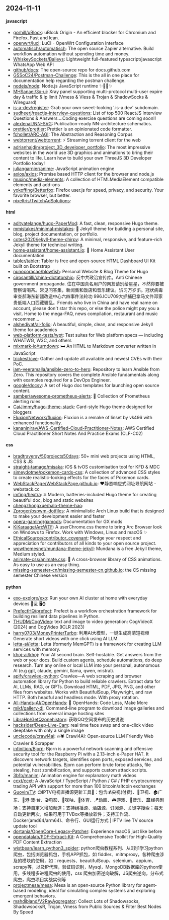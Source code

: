 ## 2024-11-11

#### javascript
* [gorhill/uBlock](https://github.com/gorhill/uBlock): uBlock Origin - An efficient blocker for Chromium and Firefox. Fast and lean.
* [openwrt/luci](https://github.com/openwrt/luci): LuCI - OpenWrt Configuration Interface
* [automatisch/automatisch](https://github.com/automatisch/automatisch): The open source Zapier alternative. Build workflow automation without spending time and money.
* [WhiskeySockets/Baileys](https://github.com/WhiskeySockets/Baileys): Lightweight full-featured typescript/javascript WhatsApp Web API
* [github/docs](https://github.com/github/docs): The open-source repo for docs.github.com
* [GSSoC24/Postman-Challenge](https://github.com/GSSoC24/Postman-Challenge): This is the all in one place for documentation help regarding the postman challenge.
* [nodejs/node](https://github.com/nodejs/node): Node.js JavaScript runtime ✨🐢🚀✨
* [MHSanaei/3x-ui](https://github.com/MHSanaei/3x-ui): Xray panel supporting multi-protocol multi-user expire day & traffic & ip limit (Vmess & Vless & Trojan & ShadowSocks & Wireguard)
* [is-a-dev/register](https://github.com/is-a-dev/register): Grab your own sweet-looking '.is-a.dev' subdomain.
* [sudheerj/reactjs-interview-questions](https://github.com/sudheerj/reactjs-interview-questions): List of top 500 ReactJS Interview Questions & Answers....Coding exercise questions are coming soon!!
* [alexlenail/NN-SVG](https://github.com/alexlenail/NN-SVG): Publication-ready NN-architecture schematics.
* [prettier/prettier](https://github.com/prettier/prettier): Prettier is an opinionated code formatter.
* [fchollet/ARC-AGI](https://github.com/fchollet/ARC-AGI): The Abstraction and Reasoning Corpus
* [webtorrent/webtorrent](https://github.com/webtorrent/webtorrent): ⚡️ Streaming torrent client for the web
* [adrianhajdin/project_3D_developer_portfolio](https://github.com/adrianhajdin/project_3D_developer_portfolio): The most impressive websites in the world use 3D graphics and animations to bring their content to life. Learn how to build your own ThreeJS 3D Developer Portfolio today!
* [juliangarnier/anime](https://github.com/juliangarnier/anime): JavaScript animation engine
* [axios/axios](https://github.com/axios/axios): Promise based HTTP client for the browser and node.js
* [muxinc/media-elements](https://github.com/muxinc/media-elements): A collection of HTMLMediaElement compatible elements and add-ons
* [yokoffing/Betterfox](https://github.com/yokoffing/Betterfox): Firefox user.js for speed, privacy, and security. Your favorite browser, but better.
* [pixeltris/TwitchAdSolutions](https://github.com/pixeltris/TwitchAdSolutions): 

#### html
* [adityatelange/hugo-PaperMod](https://github.com/adityatelange/hugo-PaperMod): A fast, clean, responsive Hugo theme.
* [mmistakes/minimal-mistakes](https://github.com/mmistakes/minimal-mistakes): 📐 Jekyll theme for building a personal site, blog, project documentation, or portfolio.
* [cotes2020/jekyll-theme-chirpy](https://github.com/cotes2020/jekyll-theme-chirpy): A minimal, responsive, and feature-rich Jekyll theme for technical writing.
* [home-assistant/home-assistant.io](https://github.com/home-assistant/home-assistant.io): 📘 Home Assistant User documentation
* [tabler/tabler](https://github.com/tabler/tabler): Tabler is free and open-source HTML Dashboard UI Kit built on Bootstrap
* [nunocoracao/blowfish](https://github.com/nunocoracao/blowfish): Personal Website & Blog Theme for Hugo
* [cirosantilli/china-dictatorship](https://github.com/cirosantilli/china-dictatorship): 反中共政治宣传库。Anti Chinese government propaganda. 住在中国真名用户的网友请别给星星，不然你要被警察请喝茶。常见问答集，新闻集和饭店和音乐建议。卐习万岁卐。冠状病毒审查郝海东新疆改造中心六四事件法轮功 996.ICU709大抓捕巴拿马文件邓家贵低端人口西藏骚乱。Friends who live in China and have real name on account, please don't star this repo, or else the police might pay you a visit. Home to the mega-FAQ, news compilation, restaurant and music recommen…
* [alshedivat/al-folio](https://github.com/alshedivat/al-folio): A beautiful, simple, clean, and responsive Jekyll theme for academics
* [web-platform-tests/wpt](https://github.com/web-platform-tests/wpt): Test suites for Web platform specs — including WHATWG, W3C, and others
* [mixmark-io/turndown](https://github.com/mixmark-io/turndown): 🛏 An HTML to Markdown converter written in JavaScript
* [trickest/cve](https://github.com/trickest/cve): Gather and update all available and newest CVEs with their PoC.
* [iam-veeramalla/ansible-zero-to-hero](https://github.com/iam-veeramalla/ansible-zero-to-hero): Repository to learn Ansible from Zero. This repository covers the complete Ansible fundamentals along with examples required for a DevOps Engineer.
* [google/docsy](https://github.com/google/docsy): A set of Hugo doc templates for launching open source content.
* [samber/awesome-prometheus-alerts](https://github.com/samber/awesome-prometheus-alerts): 🚨 Collection of Prometheus alerting rules
* [CaiJimmy/hugo-theme-stack](https://github.com/CaiJimmy/hugo-theme-stack): Card-style Hugo theme designed for bloggers
* [FluxionNetwork/fluxion](https://github.com/FluxionNetwork/fluxion): Fluxion is a remake of linset by vk496 with enhanced functionality.
* [kananinirav/AWS-Certified-Cloud-Practitioner-Notes](https://github.com/kananinirav/AWS-Certified-Cloud-Practitioner-Notes): AWS Certified Cloud Practitioner Short Notes And Practice Exams (CLF-C02)

#### css
* [bradtraversy/50projects50days](https://github.com/bradtraversy/50projects50days): 50+ mini web projects using HTML, CSS & JS
* [straight-tamago/misaka](https://github.com/straight-tamago/misaka): iOS & tvOS customisation tool for KFD & MDC
* [simeydotme/pokemon-cards-css](https://github.com/simeydotme/pokemon-cards-css): A collection of advanced CSS styles to create realistic-looking effects for the faces of Pokemon cards.
* [WebStackPage/WebStackPage.github.io](https://github.com/WebStackPage/WebStackPage.github.io): ❤️静态响应式网址导航网站 - webstack.cc
* [imfing/hextra](https://github.com/imfing/hextra): 🔯 Modern, batteries-included Hugo theme for creating beautiful doc, blog and static websites
* [chengzhongxue/halo-theme-hao](https://github.com/chengzhongxue/halo-theme-hao): 
* [Zproger/bspwm-dotfiles](https://github.com/Zproger/bspwm-dotfiles): A minimalistic Arch Linux build that is designed to make your development easier and faster
* [opera-gaming/gxmods](https://github.com/opera-gaming/gxmods): Documentation for GX mods
* [KiKaraage/ArcWTF](https://github.com/KiKaraage/ArcWTF): A userChrome.css theme to bring Arc Browser look on Windows to Firefox. Work with Windows, Linux and macOS ✨
* [EthicalSource/contributor_covenant](https://github.com/EthicalSource/contributor_covenant): Pledge your respect and appreciation for contributors of all kinds to your open source project.
* [wowthemesnet/mundana-theme-jekyll](https://github.com/wowthemesnet/mundana-theme-jekyll): Mundana is a free Jekyll theme, Medium styled.
* [animate-css/animate.css](https://github.com/animate-css/animate.css): 🍿 A cross-browser library of CSS animations. As easy to use as an easy thing.
* [missing-semester-cn/missing-semester-cn.github.io](https://github.com/missing-semester-cn/missing-semester-cn.github.io): the CS missing semester Chinese version

#### python
* [exo-explore/exo](https://github.com/exo-explore/exo): Run your own AI cluster at home with everyday devices 📱💻 🖥️⌚
* [PrefectHQ/prefect](https://github.com/PrefectHQ/prefect): Prefect is a workflow orchestration framework for building resilient data pipelines in Python.
* [THUDM/CogVideo](https://github.com/THUDM/CogVideo): text and image to video generation: CogVideoX (2024) and CogVideo (ICLR 2023)
* [harry0703/MoneyPrinterTurbo](https://github.com/harry0703/MoneyPrinterTurbo): 利用AI大模型，一键生成高清短视频 Generate short videos with one click using AI LLM.
* [letta-ai/letta](https://github.com/letta-ai/letta): Letta (formerly MemGPT) is a framework for creating LLM services with memory.
* [khoj-ai/khoj](https://github.com/khoj-ai/khoj): Your AI second brain. Self-hostable. Get answers from the web or your docs. Build custom agents, schedule automations, do deep research. Turn any online or local LLM into your personal, autonomous AI (e.g gpt, claude, gemini, llama, qwen, mistral).
* [apify/crawlee-python](https://github.com/apify/crawlee-python): Crawlee—A web scraping and browser automation library for Python to build reliable crawlers. Extract data for AI, LLMs, RAG, or GPTs. Download HTML, PDF, JPG, PNG, and other files from websites. Works with BeautifulSoup, Playwright, and raw HTTP. Both headful and headless mode. With proxy rotation.
* [All-Hands-AI/OpenHands](https://github.com/All-Hands-AI/OpenHands): 🙌 OpenHands: Code Less, Make More
* [mikf/gallery-dl](https://github.com/mikf/gallery-dl): Command-line program to download image galleries and collections from several image hosting sites
* [LibraHp/GetQzonehistory](https://github.com/LibraHp/GetQzonehistory): 获取QQ空间发布的历史说说
* [hacksider/Deep-Live-Cam](https://github.com/hacksider/Deep-Live-Cam): real time face swap and one-click video deepfake with only a single image
* [unclecode/crawl4ai](https://github.com/unclecode/crawl4ai): 🔥🕷️ Crawl4AI: Open-source LLM Friendly Web Crawler & Scrapper
* [infinition/Bjorn](https://github.com/infinition/Bjorn): Bjorn is a powerful network scanning and offensive security tool for the Raspberry Pi with a 2.13-inch e-Paper HAT. It discovers network targets, identifies open ports, exposed services, and potential vulnerabilities. Bjorn can perform brute force attacks, file stealing, host zombification, and supports custom attack scripts.
* [3b1b/manim](https://github.com/3b1b/manim): Animation engine for explanatory math videos
* [ccxt/ccxt](https://github.com/ccxt/ccxt): A JavaScript / TypeScript / Python / C# / PHP cryptocurrency trading API with support for more than 100 bitcoin/altcoin exchanges
* [Guovin/TV](https://github.com/Guovin/TV): 📺IPTV电视直播源更新工具🚀：包含💰央视(付费)、📡卫视、🏠广东、🌊港·澳·台、🎬电影、🎥咪咕、🏀体育、🪁动画、🎮游戏、🎵音乐、🏛经典剧场；支持自定义增加频道；支持组播源、酒店源、订阅源、关键字搜索；每天自动更新两次，结果可用于TVBox等播放软件；支持工作流、Docker(amd64/arm64)、命令行、GUI运行方式 | IPTV live TV source update tool
* [dortania/OpenCore-Legacy-Patcher](https://github.com/dortania/OpenCore-Legacy-Patcher): Experience macOS just like before
* [opendatalab/PDF-Extract-Kit](https://github.com/opendatalab/PDF-Extract-Kit): A Comprehensive Toolkit for High-Quality PDF Content Extraction
* [wistbean/learn_python3_spider](https://github.com/wistbean/learn_python3_spider): python爬虫教程系列、从0到1学习python爬虫，包括浏览器抓包，手机APP抓包，如 fiddler、mitmproxy，各种爬虫涉及的模块的使用，如：requests、beautifulSoup、selenium、appium、scrapy等，以及IP代理，验证码识别，Mysql，MongoDB数据库的python使用，多线程多进程爬虫的使用，css 爬虫加密逆向破解，JS爬虫逆向，分布式爬虫，爬虫项目实战实例等
* [projectmesa/mesa](https://github.com/projectmesa/mesa): Mesa is an open-source Python library for agent-based modeling, ideal for simulating complex systems and exploring emergent behaviors.
* [mahdibland/V2RayAggregator](https://github.com/mahdibland/V2RayAggregator): Collect Lots of Shadowsocks, ShadowsocksR, Trojan, Vmess from Public Sources & Filter Best Nodes By Speed

